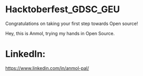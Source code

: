 # Hacktoberfest_GDSC_GEU
Congratulations on taking your first step towards Open source!

Hey, this is Anmol, trying my hands in Open Source.
# LinkedIn:
https://www.linkedin.com/in/anmol-pal/
